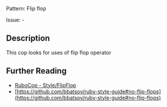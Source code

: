 Pattern: Flip flop

Issue: -

## Description

This cop looks for uses of flip flop operator

## Further Reading

* [RuboCop - Style/FlipFlop](https://rubocop.readthedocs.io/en/latest/cops_style/#styleflipflop)
* [https://github.com/bbatsov/ruby-style-guide#no-flip-flops](https://github.com/bbatsov/ruby-style-guide#no-flip-flops)
